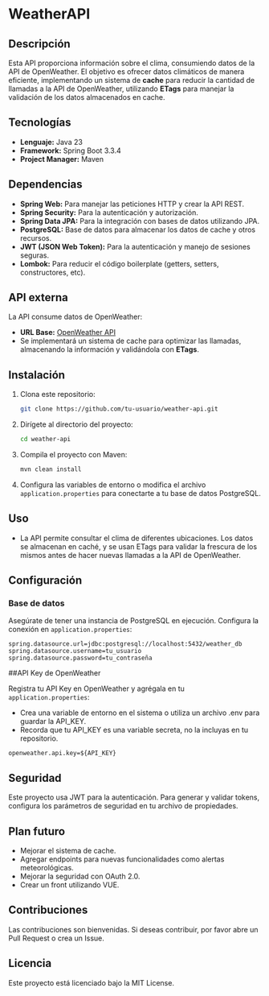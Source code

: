 # WeatherAPI

## Descripción
Esta API proporciona información sobre el clima, consumiendo datos de la API de OpenWeather. El objetivo es ofrecer datos climáticos de manera eficiente, implementando un sistema de **cache** para reducir la cantidad de llamadas a la API de OpenWeather, utilizando **ETags** para manejar la validación de los datos almacenados en cache.

## Tecnologías

- **Lenguaje:** Java 23
- **Framework:** Spring Boot 3.3.4
- **Project Manager:** Maven

## Dependencias

- **Spring Web:** Para manejar las peticiones HTTP y crear la API REST.
- **Spring Security:** Para la autenticación y autorización.
- **Spring Data JPA:** Para la integración con bases de datos utilizando JPA.
- **PostgreSQL:** Base de datos para almacenar los datos de cache y otros recursos.
- **JWT (JSON Web Token):** Para la autenticación y manejo de sesiones seguras.
- **Lombok:** Para reducir el código boilerplate (getters, setters, constructores, etc).

## API externa

La API consume datos de OpenWeather:

- **URL Base:** [OpenWeather API](https://openweathermap.org/api)
- Se implementará un sistema de cache para optimizar las llamadas, almacenando la información y validándola con **ETags**.

## Instalación

1. Clona este repositorio:
    ```bash
    git clone https://github.com/tu-usuario/weather-api.git
    ```

2. Dirígete al directorio del proyecto:
    ```bash
    cd weather-api
    ```

3. Compila el proyecto con Maven:
    ```bash
    mvn clean install
    ```

4. Configura las variables de entorno o modifica el archivo `application.properties` para conectarte a tu base de datos PostgreSQL.

## Uso

- La API permite consultar el clima de diferentes ubicaciones. Los datos se almacenan en caché, y se usan ETags para validar la frescura de los mismos antes de hacer nuevas llamadas a la API de OpenWeather.

## Configuración

### Base de datos

Asegúrate de tener una instancia de PostgreSQL en ejecución. Configura la conexión en `application.properties`:

```properties
spring.datasource.url=jdbc:postgresql://localhost:5432/weather_db
spring.datasource.username=tu_usuario
spring.datasource.password=tu_contraseña
```

##API Key de OpenWeather

Registra tu API Key en OpenWeather y agrégala en tu `application.properties`:
- Crea una variable de entorno en el sistema o utiliza un archivo .env para guardar la API_KEY.
- Recorda que tu API_KEY es una variable secreta, no la incluyas en tu repositorio.
```
openweather.api.key=${API_KEY}
```
## Seguridad
Este proyecto usa JWT para la autenticación. Para generar y validar tokens, configura los parámetros de seguridad en tu archivo de propiedades.

## Plan futuro
- Mejorar el sistema de cache.
- Agregar endpoints para nuevas funcionalidades como alertas meteorológicas.
- Mejorar la seguridad con OAuth 2.0.
- Crear un front utilizando VUE.

## Contribuciones
Las contribuciones son bienvenidas. Si deseas contribuir, por favor abre un Pull Request o crea un Issue.

## Licencia
Este proyecto está licenciado bajo la MIT License.
